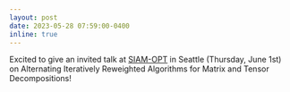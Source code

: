 ```yaml
---
layout: post
date: 2023-05-28 07:59:00-0400
inline: true
---
```


Excited to give an invited talk at [SIAM-OPT](https://www.siam.org/Portals/0/Conferences/OP/OP23_GLANCE_V4.pdf) in Seattle (Thursday, June 1st) on Alternating Iteratively Reweighted Algorithms for Matrix and Tensor Decompositions!
